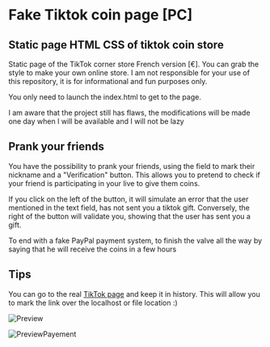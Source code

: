 # Fake Tiktok coin page [PC]

## Static page HTML CSS of tiktok coin store
Static page of the TikTok corner store French version [€]. You can grab the style to make your own online store. 
I am not responsible for your use of this repository, it is for informational and fun purposes only.

You only need to launch the index.html to get to the page.

I am aware that the project still has flaws, the modifications will be made one day when I will be available and I will not be lazy


## Prank your friends
You have the possibility to prank your friends, using the field to mark their nickname and a "Verification" button. This allows you to pretend to check if your friend is participating in your live to give them coins.

If you click on the left of the button, it will simulate an error that the user mentioned in the text field, has not sent you a tiktok gift.
Conversely, the right of the button will validate you, showing that the user has sent you a gift.

To end with a fake PayPal payment system, to finish the valve all the way by saying that he will receive the coins in a few hours


## Tips
You can go to the real [TikTok page](37379669) and keep it in history. This will allow you to mark the link over the localhost or file location :)

![Preview](/img/Preview.png)

![PreviewPayement](/img/PreviewPayment.png)
